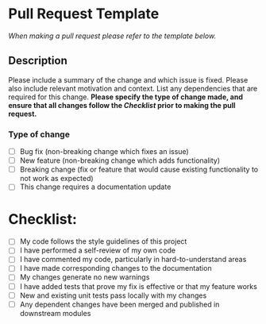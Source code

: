 # Pull Request Template
*When making a pull request please refer to the template below.*

## Description
Please include a summary of the change and which issue is fixed. Please also include relevant motivation and context. List any dependencies that are required for this change.
**Please specify the type of change made, and ensure that all changes follow the _Checklist_ prior to making the pull request.**

### Type of change
- [ ] Bug fix (non-breaking change which fixes an issue)
- [ ] New feature (non-breaking change which adds functionality)
- [ ] Breaking change (fix or feature that would cause existing functionality to not work as expected)
- [ ] This change requires a documentation update

# Checklist:

- [ ] My code follows the style guidelines of this project
- [ ] I have performed a self-review of my own code
- [ ] I have commented my code, particularly in hard-to-understand areas
- [ ] I have made corresponding changes to the documentation
- [ ] My changes generate no new warnings
- [ ] I have added tests that prove my fix is effective or that my feature works
- [ ] New and existing unit tests pass locally with my changes
- [ ] Any dependent changes have been merged and published in downstream modules

